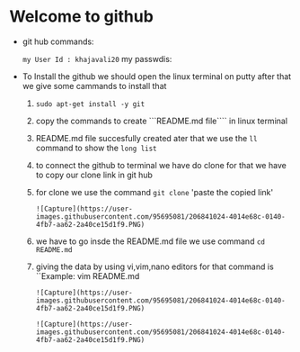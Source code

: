 # Welcome to github

* git hub commands:

  ``my User Id : khajavali20``
  my passwdis: 
  
* To Install the github we should open the linux terminal on putty after that we give some cammands to install that 
   1. ```sudo apt-get install -y git``` 
   2. copy the commands to create ```README.md file```` in linux terminal
   3. README.md file succesfully created ater that we use the ``ll`` command to show the ``long list`` 
   4. to connect the github to terminal we have do clone for that we have to copy our clone link in git hub 
   5. for clone we use the command ``git clone`` 'paste the copied link'
   
      ```![Capture](https://user-images.githubusercontent.com/95695081/206841024-4014e68c-0140-4fb7-aa62-2a40ce15d1f9.PNG)```
      
   6. we have to go insde the README.md file we use command ``cd README.md``
   7. giving the data by using vi,vim,nano editors for that command is 
      ``Example: vim README.md 
      
      ``![Capture](https://user-images.githubusercontent.com/95695081/206841024-4014e68c-0140-4fb7-aa62-2a40ce15d1f9.PNG)``
      
      ``![Capture](https://user-images.githubusercontent.com/95695081/206841024-4014e68c-0140-4fb7-aa62-2a40ce15d1f9.PNG)``
